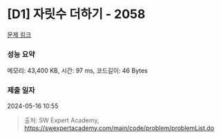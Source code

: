 # [D1] 자릿수 더하기 - 2058 

[문제 링크](https://swexpertacademy.com/main/code/problem/problemDetail.do?contestProbId=AV5QPRjqA10DFAUq) 

### 성능 요약

메모리: 43,400 KB, 시간: 97 ms, 코드길이: 46 Bytes

### 제출 일자

2024-05-16 10:55



> 출처: SW Expert Academy, https://swexpertacademy.com/main/code/problem/problemList.do